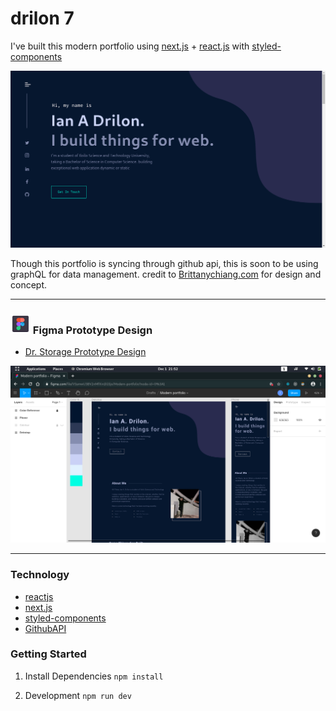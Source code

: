 # drilon 7

I've built this modern portfolio using [next.js](https://nextjs.org/) + [react.js](https://reactjs.org/) with [styled-components](https://styled-components.com/)

![demo](https://github.com/zneret03/drilon7/blob/development/static/design.png)

Though this portfolio is syncing through github api, this is soon to be using graphQL for data management.
credit to [Brittanychiang.com](https://brittanychiang.com/) for design and concept.

---

### <img src="https://raw.githubusercontent.com/ChugunovRoman/figma-linux/master/resources/icons/128x128.png" width="32"> Figma Prototype Design

- [Dr. Storage Prototype Design](https://www.figma.com/file/LMNzChPXkVAIR15soctRA3/Hackathon?node-id=0%3A1)

![demo](https://github.com/zneret03/drilon7/blob/development/static/prototype.png)

---

### Technology

- [reactjs](https://reactjs.org/)
- [next.js](https://nextjs.org/)
- [styled-components](https://styled-components.com/)
- [GithubAPI](https://developer.github.com/v3/)

### Getting Started

1. Install Dependencies
   `npm install`

2. Development
   `npm run dev`
